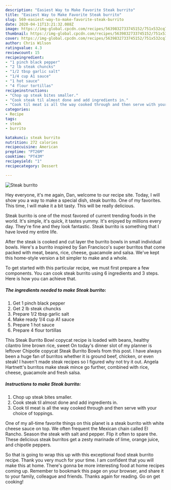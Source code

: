 ```yaml
---
description: "Easiest Way to Make Favorite Steak burrito"
title: "Easiest Way to Make Favorite Steak burrito"
slug: 569-easiest-way-to-make-favorite-steak-burrito
date: 2020-04-11T13:21:32.088Z
image: https://img-global.cpcdn.com/recipes/5639832733745152/751x532cq70/steak-burrito-recipe-main-photo.jpg
thumbnail: https://img-global.cpcdn.com/recipes/5639832733745152/751x532cq70/steak-burrito-recipe-main-photo.jpg
cover: https://img-global.cpcdn.com/recipes/5639832733745152/751x532cq70/steak-burrito-recipe-main-photo.jpg
author: Chris Wilson
ratingvalue: 4.3
reviewcount: 15
recipeingredient:
- "1 pinch black pepper"
- "2 lb steak chuncks"
- "1/2 tbsp garlic salt"
- "1/4 cup A1 sauce"
- "1 hot sauce"
- "4 flour tortillas"
recipeinstructions:
- "Chop up steak bites smaller."
- "Cook steak til almost done and add ingredients in."
- "Cook til meat is all the way cooked through and then serve with your choice of toppings."
categories:
- Recipe
tags:
- steak
- burrito

katakunci: steak burrito 
nutrition: 272 calories
recipecuisine: American
preptime: "PT26M"
cooktime: "PT43M"
recipeyield: "1"
recipecategory: Dessert

---
```



![Steak burrito](https://img-global.cpcdn.com/recipes/5639832733745152/751x532cq70/steak-burrito-recipe-main-photo.jpg)

Hey everyone, it's me again, Dan, welcome to our recipe site. Today, I will show you a way to make a special dish, steak burrito. One of my favorites. This time, I will make it a bit tasty. This will be really delicious.

Steak burrito is one of the most favored of current trending foods in the world. It's simple, it's quick, it tastes yummy. It's enjoyed by millions every day. They're fine and they look fantastic. Steak burrito is something that I have loved my entire life.

After the steak is cooked and cut layer the burrito bowls in small individual bowls. Here&#39;s a burrito inspired by San Francisco&#39;s super burritos that come packed with meat, beans, rice, cheese, guacamole and salsa. We&#39;ve kept this home-style version a bit simpler to make and a whole.


To get started with this particular recipe, we must first prepare a few components. You can cook steak burrito using 6 ingredients and 3 steps. Here is how you can achieve that.

<!--inarticleads1-->

##### The ingredients needed to make Steak burrito:

1. Get 1 pinch black pepper
1. Get 2 lb steak chuncks
1. Prepare 1/2 tbsp garlic salt
1. Make ready 1/4 cup A1 sauce
1. Prepare 1 hot sauce
1. Prepare 4 flour tortillas


This Steak Burrito Bowl copycat recipe is loaded with beans, healthy cilantro lime brown rice, sweet On today&#39;s dinner slot of my planner is leftover Chipotle copycat Steak Burrito Bowls from this post. I have always been a huge fan of burritos whether it is ground beef, chicken, or even steak! I haven&#39;t made steak recipes so I figured why not try it out. Angela Hartnett&#39;s burritos make steak mince go further, combined with rice, cheese, guacamole and fresh salsa. 

<!--inarticleads2-->

##### Instructions to make Steak burrito:

1. Chop up steak bites smaller.
1. Cook steak til almost done and add ingredients in.
1. Cook til meat is all the way cooked through and then serve with your choice of toppings.


One of my all-time favorite things on this planet is a steak burrito with white cheese sauce on top. We often frequent the Mexican chain called El Rancho. Season the steak with salt and pepper. Flip it often to spare the. These delicious steak burritos get a zesty marinade of lime, orange juice, and chipotle peppers. 

So that is going to wrap this up with this exceptional food steak burrito recipe. Thank you very much for your time. I am confident that you will make this at home. There's gonna be more interesting food at home recipes coming up. Remember to bookmark this page on your browser, and share it to your family, colleague and friends. Thanks again for reading. Go on get cooking!
